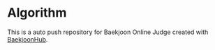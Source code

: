 # Algorithm
This is a auto push repository for Baekjoon Online Judge created with [BaekjoonHub](https://github.com/BaekjoonHub/BaekjoonHub).

